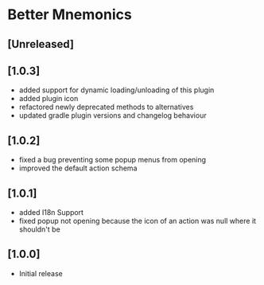 <!-- Keep a Changelog guide -> https://keepachangelog.com -->
# Better Mnemonics

## [Unreleased]
## [1.0.3]
- added support for dynamic loading/unloading of this plugin
- added plugin icon
- refactored newly deprecated methods to alternatives
- updated gradle plugin versions and changelog behaviour

## [1.0.2]
- fixed a bug preventing some popup menus from opening
- improved the default action schema

## [1.0.1]
- added I18n Support
- fixed popup not opening because the icon of an action was null where it shouldn't be

## [1.0.0]
- Initial release
